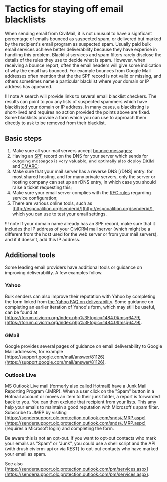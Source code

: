 # Tactics for staying off email blacklists

When sending email from CiviMail, it is not unusual to have a signficant percentage of emails bounced as suspected spam, or delivered but marked by the recipient's email program as suspected spam. Usually paid bulk email services achieve better deliverability because they have experise in handling this problem. Blacklist services and spam filters rarely disclose the details of the rules they use to decide what is spam. However, when receiving a bounce report, often the email headers will give some indication of why the email has bounced. For example bounces from Google Mail addresses often mention that the the SPF record is not valid or missing, and others sometimes name a particular blacklist where your domain or IP address has appeared.

!!! note
    A search will provide links to several email blacklist checkers. The results can point to you any lists of suspected spammers
    which have blacklisted your domain or IP address. In many cases, a blacklisting is short-lived and requires no 
    action provided the points above are fixed. Some blacklists provide a form which you can use to approach them directly 
    to ask to be removed from their blacklist.

## Basic steps

1. Make sure all your mail servers accept [bounce messages](https://en.wikipedia.org/wiki/Bounce_message);
1. Having an [SPF](http://www.openspf.org/) record on the DNS for your server which sends for outgoing messages is very valuable, and optimally also deploy [DKIM](http://www.dkim.org/) and [DMARC](https://dmarc.org/);
1. Make sure that your mail server has a reverse DNS [rDNS] entry: for most shared hosting, and for many private servers, only the server or hosting company can set up an rDNS entry, in which case you should raise a ticket requesting this;
1. Make sure your email server complies with the [RFC rules](https://en.wikipedia.org/wiki/Anti-spam_techniques#Strict_enforcement_of_RFC_standards) regarding service configuration;
1. There are various online tools, such as [http://espcoalition.org/senderid/](http://espcoalition.org/senderid/), which you can use to test your email settings.

!!! note
    If your domain name already has an SPF record, make sure that it includes the IP address of your 
    CiviCRM mail server (which might be a different from the host used for the web server or from your mail servers), 
    and if it doesn't, add this IP address.

## Additional tools

Some leading email providers have additional tools or guidance on improving deliverability. A few examples follow.

### Yahoo

Bulk senders can also improve their reputation with Yahoo by completing the form linked from  [the Yahoo FAQ on deliverability](https://help.yahoo.com/kb/postmaster/yahoo-mail-deliverability-faqs-sln24439.html). Some guidance on completing an earlier iteration of Yahoo's form, which may still be useful, can be found at [https://forum.civicrm.org/index.php%3Ftopic=1484.0#msg6479](https://forum.civicrm.org/index.php%3Ftopic=1484.0#msg6479).

### GMail

Google provides several pages of guidance on email deliverability to Google Mail addresses, for example [https://support.google.com/mail/answer/81126](https://support.google.com/mail/answer/81126).

### Outlook Live

MS Outlook Live mail (formerly also called Hotmail) have a Junk Mail Reporting Program (JMRP). When a user click on the "Spam" button in a Hotmail account or moves an item to their junk folder, a report is forwarded back to you. You can then exclude that recipient from your lists. This amy help your emails to maintain a good reputation with Microsoft's spam filter. Subscribe to JMRP by visiting [https://sendersupport.olc.protection.outlook.com/snds/JMRP.aspx](https://sendersupport.olc.protection.outlook.com/snds/JMRP.aspx) (requires a Microsoft login) and completing the form.

Be aware this is not an opt-out. If you want to opt-out contacts who mark your emails as "Spam" or "Junk", you could use a shell script and the API (with drush civicrm-api or via REST) to opt-out contacts who have marked your email as spam.

See also [https://sendersupport.olc.protection.outlook.com/pm/services.aspx](https://sendersupport.olc.protection.outlook.com/pm/services.aspx).


